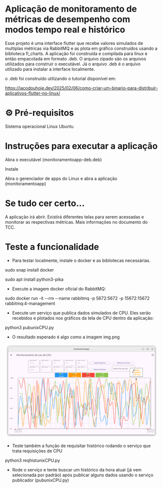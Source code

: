 # Aplicação de monitoramento de métricas de desempenho com modos tempo real e histórico

Esse projeto é uma interface flutter que recebe valores simulados de multiplas métricas via RabbitMQ e as plota em gráfico construídos usando a biblioteca fl_charts. A aplicação foi construída e compilada para linux e então empacotada em formato .deb. O arquivo zipado são os arquivos utilizados para construir o executável. Já o arquivo .deb é o arquivo utilizado para instalar a interface localmente.

o .deb foi construído utilizando o tutorial disponível em:

https://jacodouhoje.dev/2025/02/06/como-criar-um-binario-para-distribuir-aplicativos-flutter-no-linux/

# ⚙️ Pré-requisitos

Sistema operacional Linux Ubuntu

# Instruções para executar a aplicação

Abra o executável (monitoramentoapp-deb.deb)

Instale

Abra o gerenciador de apps do Linux e abra a aplicação (monitoramentoapp)

# Se tudo cer certo...

A aplicação irá abrir. Existirá diferentes telas para serem acessadas e monitorar as respectivas métricas. Mais informações no documento do TCC.

# Teste a funcionalidade

 - Para testar localmente, instale o docker e as bibliotecas necessárias.

sudo snap install docker

sudo apt install python3-pika

 - Execute a imagem docker oficial do RabbitMQ:

sudo docker run -it --rm --name rabbitmq -p 5672:5672 -p 15672:15672 rabbitmq:4-management

 - Execute um serviço que publica dados simulados de CPU. Eles serão recebidos e plotados nos gráficos da tela de CPU dentro da aplicação:

python3 pubunixCPU.py

 - O resultado esperado é algo como a imagem img.png

<div align="center">
  <img src="https://raw.githubusercontent.com/VitorBermond/Monitoramento_Flutter_IS/master/4_executavelFinal/img.png" width="700px" />
</div>

 - Teste também a função de requisitar histórico rodando o serviço que trata requisições de CPU

python3 reqhistunixCPU.py

- Rode o serviço e tente buscar um histórico da hora atual (já vem selecionada por padrão) após publicar alguns dados usando o serviço publicador (pubunixCPU.py)


